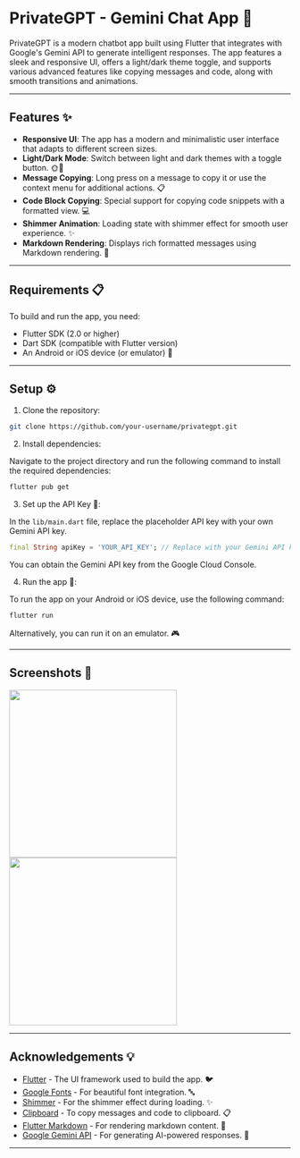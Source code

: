 
PrivateGPT - Gemini Chat App 🚀
=============================

PrivateGPT is a modern chatbot app built using Flutter that integrates with Google's Gemini API to generate intelligent responses. The app features a sleek and responsive UI, offers a light/dark theme toggle, and supports various advanced features like copying messages and code, along with smooth transitions and animations.

---

Features ✨
----------

- **Responsive UI**: The app has a modern and minimalistic user interface that adapts to different screen sizes.
- **Light/Dark Mode**: Switch between light and dark themes with a toggle button. 🌞🌙
- **Message Copying**: Long press on a message to copy it or use the context menu for additional actions. 📋
- **Code Block Copying**: Special support for copying code snippets with a formatted view. 💻
- **Shimmer Animation**: Loading state with shimmer effect for smooth user experience. ✨
- **Markdown Rendering**: Displays rich formatted messages using Markdown rendering. 📑

---

Requirements 📋
--------------

To build and run the app, you need:

- Flutter SDK (2.0 or higher)
- Dart SDK (compatible with Flutter version)
- An Android or iOS device (or emulator) 📱

---

Setup ⚙️
--------

1. Clone the repository:

```bash
git clone https://github.com/your-username/privategpt.git
```

2. Install dependencies:

Navigate to the project directory and run the following command to install the required dependencies:

```bash
flutter pub get
```

3. Set up the API Key 🔑:

In the `lib/main.dart` file, replace the placeholder API key with your own Gemini API key. 

```dart
final String apiKey = 'YOUR_API_KEY'; // Replace with your Gemini API key
```

You can obtain the Gemini API key from the Google Cloud Console.

4. Run the app 🚀:

To run the app on your Android or iOS device, use the following command:

```bash
flutter run
```

Alternatively, you can run it on an emulator. 🎮

---

Screenshots 📸
--------------

<img src="https://github.com/user-attachments/assets/037479c5-93aa-4691-8e12-917895b2c13a" width="300" /> 
<img src="https://github.com/user-attachments/assets/800ae31a-fa25-4d24-8aee-c50a7a472339" width="300" />

---

Acknowledgements 💡
-----------------

- [Flutter](https://flutter.dev/) - The UI framework used to build the app. 🐦
- [Google Fonts](https://pub.dev/packages/google_fonts) - For beautiful font integration. 🔤
- [Shimmer](https://pub.dev/packages/shimmer) - For the shimmer effect during loading. ✨
- [Clipboard](https://pub.dev/packages/clipboard) - To copy messages and code to clipboard. 📋
- [Flutter Markdown](https://pub.dev/packages/flutter_markdown) - For rendering markdown content. 📑
- [Google Gemini API](https://cloud.google.com/generative-language) - For generating AI-powered responses. 🤖

---
